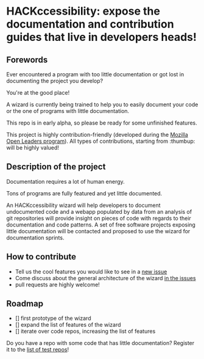# HACKccessibility: expose the documentation and contribution guides that live in developers heads!

## Forewords

Ever encountered a program with too little documentation or got lost in documenting the project you develop?

You're at the good place!

A wizard is currently being trained to help you to easily document your code or the one of programs with little documentation.

This repo is in early alpha, so please be ready for some unfinished features.

This project is highly contribution-friendly (developed during the [Mozilla Open Leaders program](https://mozilla.github.io/leadership-training/)). All types of contributions, starting from :thumbup: will be highly valued!

## Description of the project

Documentation requires a lot of human energy.

Tons of programs are fully featured and yet little documented.

An HACKccessibility wizard will help developers to document undocumented code and a webapp populated by data from an analysis of git repositories will provide insight on pieces of code with regards to their documentation and code patterns. A set of free software projects exposing little documentation will be contacted and proposed to use the wizard for documentation sprints. 




## How to contribute

- Tell us the cool features you would like to see in a [new issue](https://gitlab.com/jibe-b/HACKccessibility-expose-the-documentation/issues/new)
- Come discuss about the general architecture of the wizard [in the issues](https://gitlab.com/jibe-b/HACKccessibility-expose-the-documentation/issues)
- pull requests are highly welcome!


## Roadmap

- [] first prototype of the wizard
- [] expand the list of features of the wizard 
- [] iterate over code repos, increasing the list of features

Do you have a repo with some code that has little documentation? Register it to the [list of test repos](https://gitlab.com/jibe-b/HACKccessibility-expose-the-documentation/issues/3)!